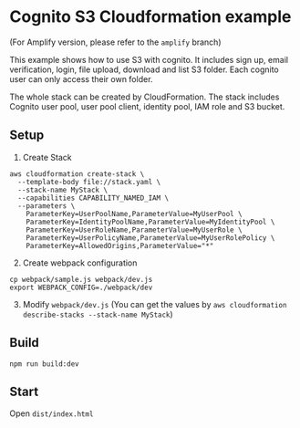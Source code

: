 # Cognito S3 Cloudformation example

(For Amplify version, please refer to the `amplify` branch)

This example shows how to use S3 with cognito. It includes sign up, email verification, login, file upload, download and list S3 folder. Each cognito user can only access their own folder.

The whole stack can be created by CloudFormation. The stack includes Cognito user pool, user pool client, identity pool, IAM role and S3 bucket.

## Setup

1. Create Stack

```
aws cloudformation create-stack \
  --template-body file://stack.yaml \
  --stack-name MyStack \
  --capabilities CAPABILITY_NAMED_IAM \
  --parameters \
    ParameterKey=UserPoolName,ParameterValue=MyUserPool \
    ParameterKey=IdentityPoolName,ParameterValue=MyIdentityPool \
    ParameterKey=UserRoleName,ParameterValue=MyUserRole \
    ParameterKey=UserPolicyName,ParameterValue=MyUserRolePolicy \
    ParameterKey=AllowedOrigins,ParameterValue="*"
```

2. Create webpack configuration

```
cp webpack/sample.js webpack/dev.js
export WEBPACK_CONFIG=./webpack/dev
```

3. Modify `webpack/dev.js` (You can get the values by `aws cloudformation describe-stacks --stack-name MyStack`)

## Build

```
npm run build:dev
```

## Start

Open `dist/index.html`

